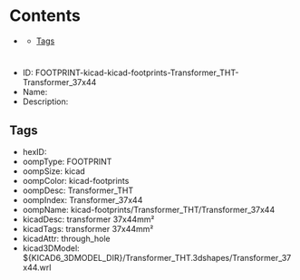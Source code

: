 



Contents
========

* [](#)
	* [Tags](#tags)

# 

- ID: FOOTPRINT-kicad-kicad-footprints-Transformer_THT-Transformer_37x44
- Name: 
- Description: 

## Tags

- hexID: 
- oompType: FOOTPRINT
- oompSize: kicad
- oompColor: kicad-footprints
- oompDesc: Transformer_THT
- oompIndex: Transformer_37x44
- oompName: kicad-footprints/Transformer_THT/Transformer_37x44
- kicadDesc: transformer 37x44mm²
- kicadTags: transformer 37x44mm²
- kicadAttr: through_hole
- kicad3DModel: ${KICAD6_3DMODEL_DIR}/Transformer_THT.3dshapes/Transformer_37x44.wrl
